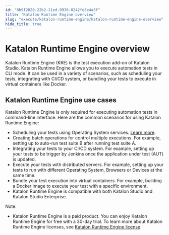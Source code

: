 ```yaml
---
id: "8b9f2820-22b2-11ed-9930-0242fe3e4a3f"
title: "Katalon Runtime Engine overview"
slug: "execute/katalon-runtime-engine/katalon-runtime-engine-overview"
hide_title: true
---
```


# <a id="id" class="anchor_top_offset"/><a id="ariaid-title1" class="anchor_top_offset"/><span xmlns="http://www.w3.org/1999/xhtml" className="ph">Katalon Runtime Engine</span>  overview

<p xmlns="http://www.w3.org/1999/xhtml" className="p"><span className="ph">Katalon Runtime Engine</span> (KRE) is the test execution add-on of <span className="ph">Katalon Studio</span>. <span className="ph">Katalon Runtime Engine</span> allows you to execute automation tests in CLI mode. It can be used in a variety of scenarios, such as scheduling your tests, integrating with CI/CD system, or bundling your tests to execute in virtual containers like Docker.</p> 

## <a id="id_1" class="anchor_top_offset"/><span xmlns="http://www.w3.org/1999/xhtml" className="ph">Katalon Runtime Engine</span>  use cases

<p xmlns="http://www.w3.org/1999/xhtml" className="p"><span className="ph">Katalon Runtime Engine</span> is only required for executing automation tests in command-line interface. Here are the common scenarios for using <span className="ph">Katalon Runtime Engine</span>:</p> 
<ul xmlns="http://www.w3.org/1999/xhtml" className="ul"><li className="li">Scheduling your tests using Operating System services. <a className="xref" href="/docs/execute/schedule-test-execution/schedule-test-runs-in-testops#task-7544">Learn more</a>.</li><li className="li">Creating batch operations for control multiple executions. For example, setting up to auto-run test suite B after running test suite A.</li><li className="li">Integrating your tests to your CI/CD system. For example, setting up your tests to be trigger by Jenkins once the application under test (AUT) is updated.</li><li className="li">Execute your tests with distributed servers. For example, setting up your tests to run with different Operating System, Browsers or Devices at the same time.</li><li className="li">Bundle your test execution into virtual containers. For example, building a Docker image to execute your test with a specific environment. </li><li className="li"><span className="ph">Katalon Runtime Engine</span> is compatible with both <span className="ph">Katalon Studio</span> and <span className="ph">Katalon Studio Enterprise</span>.</li></ul> 
<div xmlns="http://www.w3.org/1999/xhtml" className="note note note_note"><span className="note__title">Note:</span> <ul className="ul"><li className="li"><span className="ph">Katalon Runtime Engine</span> is a paid product. You can enjoy <span className="ph">Katalon Runtime Engine</span> for free with a 30-day trial. To learn more about <span className="ph">Katalon Runtime Engine</span> licenses, see <a className="xref" href="/docs/administer/katalon-studio-enterprise-and-katalon-runtime-engine-license/katalon-runtime-engine-floating-license"><span className="ph">Katalon Runtime Engine</span> license</a>.</li></ul></div>
